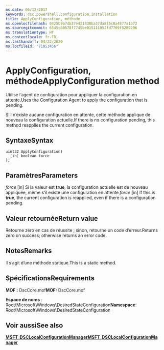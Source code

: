 ```yaml
---
ms.date: 06/12/2017
keywords: dsc,powershell,configuration,installation
title: ApplyConfiguration, méthode
ms.openlocfilehash: 0425b9a7db37e421830ba37da8f5c0a4877a1b72
ms.sourcegitcommit: 6545c60578f7745be015111052fd7769f8289296
ms.translationtype: HT
ms.contentlocale: fr-FR
ms.lasthandoff: 04/22/2020
ms.locfileid: "71953456"
---
```

# <a name="applyconfiguration-method"></a><span data-ttu-id="88eef-103">ApplyConfiguration, méthode</span><span class="sxs-lookup"><span data-stu-id="88eef-103">ApplyConfiguration method</span></span>

<span data-ttu-id="88eef-104">Utilise l’agent de configuration pour appliquer la configuration en attente.</span><span class="sxs-lookup"><span data-stu-id="88eef-104">Uses the Configuration Agent to apply the configuration that is pending.</span></span>

<span data-ttu-id="88eef-105">S’il n’existe aucune configuration en attente, cette méthode applique de nouveau la configuration actuelle.</span><span class="sxs-lookup"><span data-stu-id="88eef-105">If there is no configuration pending, this method reapplies the current configuration.</span></span>

## <a name="syntax"></a><span data-ttu-id="88eef-106">Syntaxe</span><span class="sxs-lookup"><span data-stu-id="88eef-106">Syntax</span></span>

```mof
uint32 ApplyConfiguration(
  [in] boolean force
);
```

## <a name="parameters"></a><span data-ttu-id="88eef-107">Paramètres</span><span class="sxs-lookup"><span data-stu-id="88eef-107">Parameters</span></span>

<span data-ttu-id="88eef-108">*force* \[in\] Si la valeur est **true**, la configuration actuelle est de nouveau appliquée, même s’il existe une configuration en attente.</span><span class="sxs-lookup"><span data-stu-id="88eef-108">*force* \[in\] If this is **true**, the current configuration is reapplied, even if there is a configuration pending.</span></span>

## <a name="return-value"></a><span data-ttu-id="88eef-109">Valeur retournée</span><span class="sxs-lookup"><span data-stu-id="88eef-109">Return value</span></span>

<span data-ttu-id="88eef-110">Retourne zéro en cas de réussite ; sinon, retourne un code d’erreur.</span><span class="sxs-lookup"><span data-stu-id="88eef-110">Returns zero on success; otherwise returns an error code.</span></span>

## <a name="remarks"></a><span data-ttu-id="88eef-111">Notes</span><span class="sxs-lookup"><span data-stu-id="88eef-111">Remarks</span></span>

<span data-ttu-id="88eef-112">Il s’agit d’une méthode statique.</span><span class="sxs-lookup"><span data-stu-id="88eef-112">This is a static method.</span></span>

## <a name="requirements"></a><span data-ttu-id="88eef-113">Spécifications</span><span class="sxs-lookup"><span data-stu-id="88eef-113">Requirements</span></span>

<span data-ttu-id="88eef-114">**MOF :** DscCore.mof</span><span class="sxs-lookup"><span data-stu-id="88eef-114">**MOF:** DscCore.mof</span></span>

<span data-ttu-id="88eef-115">**Espace de noms** : Root\Microsoft\Windows\DesiredStateConfiguration</span><span class="sxs-lookup"><span data-stu-id="88eef-115">**Namespace**: Root\Microsoft\Windows\DesiredStateConfiguration</span></span>

## <a name="see-also"></a><span data-ttu-id="88eef-116">Voir aussi</span><span class="sxs-lookup"><span data-stu-id="88eef-116">See also</span></span>

[<span data-ttu-id="88eef-117">**MSFT_DSCLocalConfigurationManager**</span><span class="sxs-lookup"><span data-stu-id="88eef-117">**MSFT_DSCLocalConfigurationManager**</span></span>](msft-dsclocalconfigurationmanager.md)
